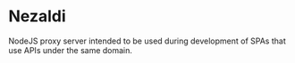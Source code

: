 Nezaldi
=======

NodeJS proxy server intended to be used during development of SPAs that 
use APIs under the same domain.


